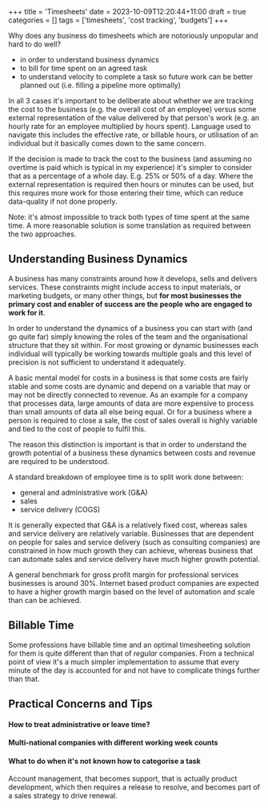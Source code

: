 +++
title = 'Timesheets'
date = 2023-10-09T12:20:44+11:00
draft = true
categories = []
tags = ['timesheets', 'cost tracking', 'budgets']
+++

Why does any business do timesheets which are notoriously unpopular and hard to do well?
- in order to understand business dynamics
- to bill for time spent on an agreed task
- to understand velocity to complete a task so future work can be better planned out (i.e. filling a pipeline more optimally)

In all 3 cases it's important to be deliberate about whether we are tracking the cost to the business (e.g. the overall cost of an employee) versus some external representation of the value delivered by that person's work (e.g. an hourly rate for an employee multiplied by hours spent).  Language used to navigate this includes the effective rate, or billable hours, or utilisation of an individual but it basically comes down to the same concern. 

If the decision is made to track the cost to the business (and assuming no overtime is paid which is typical in my experience) it's simpler to consider that as a percentage of a whole day.  E.g. 25% or 50% of a day. Where the external representation is required then hours or minutes can be used, but this requires more work for those entering their time, which can reduce data-quality if not done properly.

Note: it's almost impossible to track both types of time spent at the same time.  A more reasonable solution is some translation as required between the two approaches. 

## Understanding Business Dynamics

A business has many constraints around how it develops, sells and delivers services.  These constraints might include access to input materials, or marketing budgets, or many other things, but **for most businesses the primary cost and enabler of success are the people who are engaged to work for it**.    

In order to understand the dynamics of a business you can start with (and go quite far) simply knowing the roles of the team and the organisational structure that they sit within.  For most growing or dynamic businesses each individual will typically be working towards multiple goals and this level of precision is not sufficient to understand it adequately. 

A basic mental model for costs in a business is that some costs are fairly stable and some costs are dynamic and depend on a variable that may or may not be directly connected to revenue.  As an example for a company that processes data, large amounts of data are more expensive to process than small amounts of data all else being equal.  Or for a business where a person is required to close a sale, the cost of sales overall is highly variable and tied to the cost of people to fulfil this. 

The reason this distinction is important is that in order to understand the growth potential of a business these dynamics between costs and revenue are required to be understood.  

A standard breakdown of employee time is to split work done between:
- general and administrative work (G&A)
- sales
- service delivery (COGS)

It is generally expected that G&A is a relatively fixed cost, whereas sales and service delivery are relatively variable.  Businesses that are dependent on people for sales and service delivery (such as consulting companies) are constrained in how much growth they can achieve, whereas business that can automate sales and service delivery have much higher growth potential.  

A general benchmark for gross profit margin for professional services businesses is around 30%.  Internet based product companies are expected to have a higher growth margin based on the level of automation and scale than can be achieved.

## Billable Time 

Some professions have billable time and an optimal timesheeting solution for them is quite different than that of *regular* companies. From a technical point of view it's a much simpler implementation to assume that every minute of the day is accounted for and not have to complicate things further than that. 

## Practical Concerns and Tips

#### How to treat administrative or leave time?

#### Multi-national companies with different working week counts

#### What to do when it's not known how to categorise a task 

Account management, that becomes support, that is actually product development, which then requires a release to resolve, and becomes part of a sales strategy to drive renewal.
